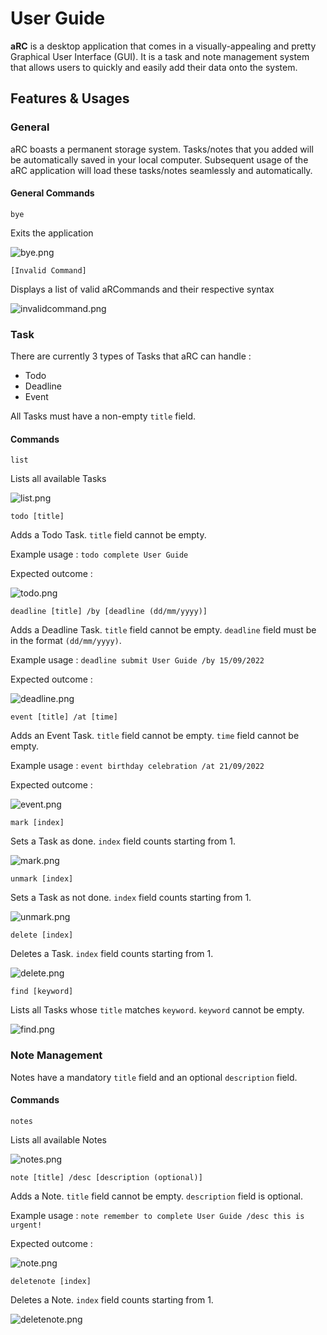 # User Guide
**aRC** is a desktop application that comes in a visually-appealing and pretty Graphical User Interface (GUI). 
It is a task and note management system that allows users to quickly and easily add their data onto the system.

## Features & Usages

### General

aRC boasts a permanent storage system. Tasks/notes that you added will be automatically saved in your local computer.
Subsequent usage of the aRC application will load these tasks/notes seamlessly and automatically.

#### General Commands

`bye` 

Exits the application

![bye.png](bye.png)

`[Invalid Command]`

Displays a list of valid aRCommands and their respective syntax

![invalidcommand.png](invalidcommand.png)

### Task

There are currently 3 types of Tasks that aRC can handle :
- Todo
- Deadline
- Event

All Tasks must have a non-empty `title` field.

#### Commands

`list`

Lists all available Tasks

![list.png](list.png)

`todo [title]`

Adds a Todo Task. `title` field cannot be empty.

Example usage : `todo complete User Guide`

Expected outcome :

![todo.png](todo.png)

`deadline [title] /by [deadline (dd/mm/yyyy)]`

Adds a Deadline Task. `title` field cannot be empty. `deadline` field must be in the format `(dd/mm/yyyy)`.

Example usage : `deadline submit User Guide /by 15/09/2022`

Expected outcome :

![deadline.png](deadline.png)

`event [title] /at [time]`

Adds an Event Task. `title` field cannot be empty. `time` field cannot be empty.

Example usage : `event birthday celebration /at 21/09/2022`

Expected outcome :

![event.png](event.png)

`mark [index]`

Sets a Task as done. `index` field counts starting from 1.

![mark.png](mark.png)

`unmark [index]`

Sets a Task as not done. `index` field counts starting from 1.

![unmark.png](unmark.png)

`delete [index]`

Deletes a Task. `index` field counts starting from 1.

![delete.png](delete.png)

`find [keyword]`

Lists all Tasks whose `title` matches `keyword`. `keyword` cannot be empty.

![find.png](find.png)

### Note Management

Notes have a mandatory `title` field and an optional `description` field.

#### Commands

`notes`

Lists all available Notes

![notes.png](notes.png)

`note [title] /desc [description (optional)]` 

Adds a Note. `title` field cannot be empty. `description` field is optional.

Example usage : `note remember to complete User Guide /desc this is urgent!`

Expected outcome :

![note.png](note.png)

`deletenote [index]`

Deletes a Note. `index` field counts starting from 1.

![deletenote.png](deletenote.png)
